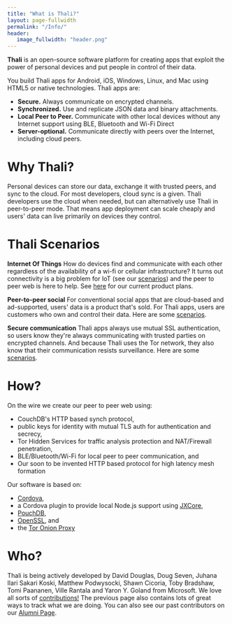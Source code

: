 ```yaml
---
title: "What is Thali?"
layout: page-fullwidth
permalink: "/Info/"
header:
   image_fullwidth: "header.png"
---
```

**Thali** is an open-source software platform for creating apps that exploit the power of personal devices and put people in control of their data.

You build Thali apps for Android, iOS, Windows, Linux, and Mac using HTML5 or native technologies. Thali apps are:

- **Secure.** Always communicate on encrypted channels.
- **Synchronized.** Use and replicate JSON data and binary attachments.
- **Local Peer to Peer.** Communicate with other local devices without any Internet support using BLE, Bluetooth and Wi-Fi Direct
- **Server-optional.** Communicate directly with peers over the Internet, including cloud peers.

# Why Thali?

Personal devices can store our data, exchange it with trusted peers, and sync to the cloud. For most developers, cloud sync is a given. Thali developers use the cloud when needed, but can alternatively use Thali in peer-to-peer mode. That means app deployment can scale cheaply and users' data can live primarily on devices they control.

# Thali Scenarios
**Internet Of Things** How do devices find and communicate with each other regardless of the availability of a wi-fi or cellular infrastructure? It turns out connectivity is a big problem for IoT (see our [scenarios](/NodeOnDevices)) and the peer to peer web is here to help. See [here](/ThaliAndIoT) for our current product plans.

**Peer-to-peer social** For conventional social apps that are cloud-based and ad-supported, users' data is a product that's sold. For Thali apps, users are customers who own and control their data. Here are some [scenarios](/PeerToPeerSocial).

**Secure communication** Thali apps always use mutual SSL authentication, so users know they're always communicating with trusted parties on encrypted channels. And because Thali uses the Tor network, they also know that their communication resists surveillance. Here are some [scenarios](/SecureCommunication).

# How?
On the wire we create our peer to peer web using:
* CouchDB's HTTP based synch protocol,
* public keys for identity with mutual TLS auth for authentication and secrecy,
* Tor Hidden Services for traffic analysis protection and NAT/Firewall penetration,
* BLE/Bluetooth/Wi-Fi for local peer to peer communication, and
* Our soon to be invented HTTP based protocol for high latency mesh formation

Our software is based on:
* [Cordova](https://cordova.apache.org/),
* a Cordova plugin to provide local Node.js support using [JXCore](https://github.com/jxcore/jxcore),
* [PouchDB](http://pouchdb.com/),
* [OpenSSL](https://www.openssl.org/), and
* the [Tor Onion Proxy](https://www.torproject.org/)

# Who?

Thali is being actively developed by David Douglas, Doug Seven, Juhana Ilari Sakari Koski, Matthew Podwysocki, Shawn Cicoria, Toby Bradshaw, Tomi Paananen, Ville Rantala and Yaron Y. Goland from Microsoft. We love all sorts of [contributions!](/WaysToContribute) The previous page also contains lots of great ways to track what we are doing. You can also see our past contributors on our [Alumni Page](/Alumni).
